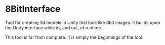 8BitInterface
=============

Tool for creating 3d models in Unity that look like 8bit images. It builds upon the Unity interface while in, and out, of runtime.


This tool is far from complete. it is simply the beginnings of the tool.
